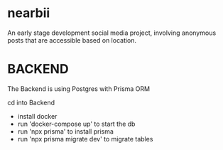 # nearbii

An early stage development social media project, involving anonymous posts that are accessible based on location.

# BACKEND

The Backend is using Postgres with Prisma ORM

cd into Backend

- install docker
- run 'docker-compose up' to start the db
- run 'npx prisma' to install prisma
- run 'npx prisma migrate dev' to migrate tables
